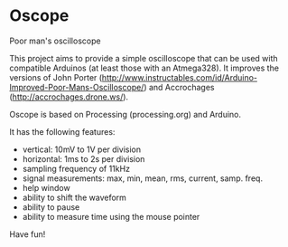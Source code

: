 # Oscope
Poor man's oscilloscope

This project aims to provide a simple oscilloscope that can be used with compatible Arduinos (at least those with an Atmega328). It improves the versions of John Porter (http://www.instructables.com/id/Arduino-Improved-Poor-Mans-Oscilloscope/) and Accrochages (http://accrochages.drone.ws/).

Oscope is based on Processing (processing.org) and Arduino.

It has the following features:

- vertical: 10mV to 1V per division
- horizontal: 1ms to 2s per division
- sampling frequency of 11kHz
- signal measurements: max, min, mean, rms, current, samp. freq.
- help window
- ability to shift the waveform
- ability to pause
- ability to measure time using the mouse pointer
 
Have fun!
